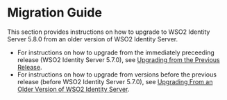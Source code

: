 # Migration Guide

This section provides instructions on how to upgrade to WSO2 Identity
Server 5.8.0 from an older version of WSO2 Identity Server.

-   For instructions on how to upgrade from the immediately preceeding
    release (WSO2 Identity Server 5.7.0), see [Upgrading from the
    Previous Release](../../setup/upgrading-from-the-previous-release).
-   For instructions on how to upgrade from versions before the previous
    release (before WSO2 Identity Server 5.7.0), see [Upgrading From an
    Older Version of WSO2 Identity
    Server](../../setup/upgrading-from-an-older-version-of-wso2-is).
